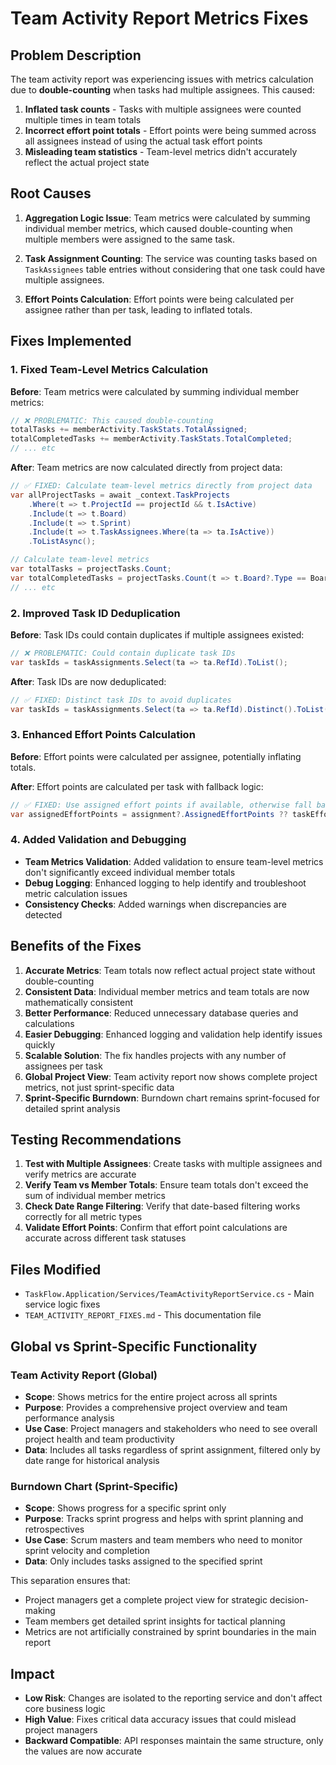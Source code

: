 # Team Activity Report Metrics Fixes

## Problem Description

The team activity report was experiencing issues with metrics calculation due to **double-counting** when tasks had multiple assignees. This caused:

1. **Inflated task counts** - Tasks with multiple assignees were counted multiple times in team totals
2. **Incorrect effort point totals** - Effort points were being summed across all assignees instead of using the actual task effort points
3. **Misleading team statistics** - Team-level metrics didn't accurately reflect the actual project state

## Root Causes

1. **Aggregation Logic Issue**: Team metrics were calculated by summing individual member metrics, which caused double-counting when multiple members were assigned to the same task.

2. **Task Assignment Counting**: The service was counting tasks based on `TaskAssignees` table entries without considering that one task could have multiple assignees.

3. **Effort Points Calculation**: Effort points were being calculated per assignee rather than per task, leading to inflated totals.

## Fixes Implemented

### 1. Fixed Team-Level Metrics Calculation

**Before**: Team metrics were calculated by summing individual member metrics:
```csharp
// ❌ PROBLEMATIC: This caused double-counting
totalTasks += memberActivity.TaskStats.TotalAssigned;
totalCompletedTasks += memberActivity.TaskStats.TotalCompleted;
// ... etc
```

**After**: Team metrics are now calculated directly from project data:
```csharp
// ✅ FIXED: Calculate team-level metrics directly from project data
var allProjectTasks = await _context.TaskProjects
    .Where(t => t.ProjectId == projectId && t.IsActive)
    .Include(t => t.Board)
    .Include(t => t.Sprint)
    .Include(t => t.TaskAssignees.Where(ta => ta.IsActive))
    .ToListAsync();

// Calculate team-level metrics
var totalTasks = projectTasks.Count;
var totalCompletedTasks = projectTasks.Count(t => t.Board?.Type == BoardType.Done);
// ... etc
```

### 2. Improved Task ID Deduplication

**Before**: Task IDs could contain duplicates if multiple assignees existed:
```csharp
// ❌ PROBLEMATIC: Could contain duplicate task IDs
var taskIds = taskAssignments.Select(ta => ta.RefId).ToList();
```

**After**: Task IDs are now deduplicated:
```csharp
// ✅ FIXED: Distinct task IDs to avoid duplicates
var taskIds = taskAssignments.Select(ta => ta.RefId).Distinct().ToList();
```

### 3. Enhanced Effort Points Calculation

**Before**: Effort points were calculated per assignee, potentially inflating totals.

**After**: Effort points are calculated per task with fallback logic:
```csharp
// ✅ FIXED: Use assigned effort points if available, otherwise fall back to task effort points
var assignedEffortPoints = assignment?.AssignedEffortPoints ?? taskEffortPoints;
```

### 4. Added Validation and Debugging

- **Team Metrics Validation**: Added validation to ensure team-level metrics don't significantly exceed individual member totals
- **Debug Logging**: Enhanced logging to help identify and troubleshoot metric calculation issues
- **Consistency Checks**: Added warnings when discrepancies are detected

## Benefits of the Fixes

1. **Accurate Metrics**: Team totals now reflect actual project state without double-counting
2. **Consistent Data**: Individual member metrics and team totals are now mathematically consistent
3. **Better Performance**: Reduced unnecessary database queries and calculations
4. **Easier Debugging**: Enhanced logging and validation help identify issues quickly
5. **Scalable Solution**: The fix handles projects with any number of assignees per task
6. **Global Project View**: Team activity report now shows complete project metrics, not just sprint-specific data
7. **Sprint-Specific Burndown**: Burndown chart remains sprint-focused for detailed sprint analysis

## Testing Recommendations

1. **Test with Multiple Assignees**: Create tasks with multiple assignees and verify metrics are accurate
2. **Verify Team vs Member Totals**: Ensure team totals don't exceed the sum of individual member metrics
3. **Check Date Range Filtering**: Verify that date-based filtering works correctly for all metric types
4. **Validate Effort Points**: Confirm that effort point calculations are accurate across different task statuses

## Files Modified

- `TaskFlow.Application/Services/TeamActivityReportService.cs` - Main service logic fixes
- `TEAM_ACTIVITY_REPORT_FIXES.md` - This documentation file

## Global vs Sprint-Specific Functionality

### Team Activity Report (Global)
- **Scope**: Shows metrics for the entire project across all sprints
- **Purpose**: Provides a comprehensive project overview and team performance analysis
- **Use Case**: Project managers and stakeholders who need to see overall project health and team productivity
- **Data**: Includes all tasks regardless of sprint assignment, filtered only by date range for historical analysis

### Burndown Chart (Sprint-Specific)
- **Scope**: Shows progress for a specific sprint only
- **Purpose**: Tracks sprint progress and helps with sprint planning and retrospectives
- **Use Case**: Scrum masters and team members who need to monitor sprint velocity and completion
- **Data**: Only includes tasks assigned to the specified sprint

This separation ensures that:
- Project managers get a complete project view for strategic decision-making
- Team members get detailed sprint insights for tactical planning
- Metrics are not artificially constrained by sprint boundaries in the main report

## Impact

- **Low Risk**: Changes are isolated to the reporting service and don't affect core business logic
- **High Value**: Fixes critical data accuracy issues that could mislead project managers
- **Backward Compatible**: API responses maintain the same structure, only the values are now accurate
